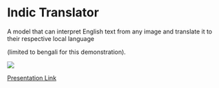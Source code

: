 <h1>Indic Translator</h1>
A model that can interpret English text from any image and translate it to their respective local language

(limited to bengali for this demonstration).

<img src="https://github.com/ArchanGhosh/Indic-Translator--DSC-WOW/blob/main/ENG-BENGALI/IndicTranslator.jpg">


[Presentation Link](https://docs.google.com/presentation/d/1cBJTNEVVmxKuSb_zJwvsYN_Pj5AGNrd04TDG8plKC1o/edit?usp=sharing)
